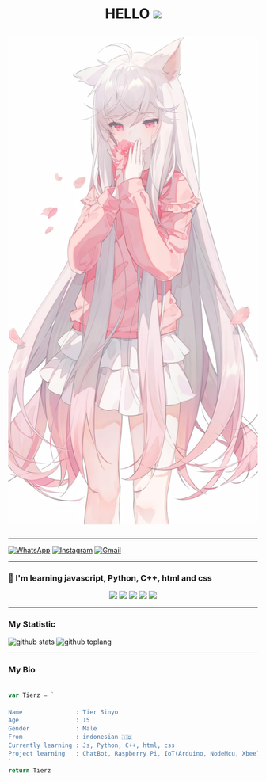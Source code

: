 <h1 align="center">HELLO <img src="https://user-images.githubusercontent.com/1303154/88677602-1635ba80-d120-11ea-84d8-d263ba5fc3c0.gif" width="40px" >


<p align="center">
<img align="center" height="auto" src="https://github.com/TierKun/TierKun/blob/main/img/img.jpg"/>
</P>

###
---------

[![WhatsApp](https://img.shields.io/badge/WhatsApp-25D366?style=for-the-badge&logo=whatsapp&logoColor=white)](https://wa.me/6282134580805)
[![Instagram](https://img.shields.io/badge/Instagram-ff63f0?style=for-the-badge&logo=instagram&logoColor=white)](https://www.instagram.com/tierkunn_/)
[![Gmail](https://img.shields.io/badge/Gmail-FF0000?style=for-the-badge&logo=gmail&logoColor=white)](http://tiersinyo177@gmail.com/)

---------

### :page_with_curl: I'm learning javascript, Python, C++, html and css

<p align="center">
  <img src="https://img.shields.io/badge/-JavaScript-black?style=flat-square&logo=javascript" />
  <img src="https://img.shields.io/badge/-Python-black?style=flat-square&logo=python" />
  <img src="https://img.shields.io/badge/-c++-black?logo=c%2B%2B&style=C" />
  <img src="https://img.shields.io/badge/-HTML-black?style=flat-square&logo=html5&logoColor=e34f26" />
  <img src="https://img.shields.io/badge/-CSS-black?style=flat-square&logo=css3&logoColor=1572b6" />
</p>

---------

### My Statistic
![github stats](https://github-readme-stats.vercel.app/api?username=TierKun&show_icons=true&theme=radical)
![github toplang](https://github-readme-stats.vercel.app/api/top-langs/?username=TierKun&layout=compact&theme=nightowl)

---------

### My Bio
```js

var Tierz = `

Name               : Tier Sinyo
Age                : 15
Gender             : Male
From               : indonesian 🇮🇩
Currently learning : Js, Python, C++, html, css
Project learning   : ChatBot, Raspberry Pi, IoT(Arduino, NodeMcu, Xbee)
`
return Tierz
```
